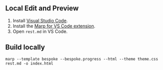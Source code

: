## Local Edit and Preview

1. Install [Visual Studio Code](https://code.visualstudio.com/).
2. Install the [Marp for VS Code extension](https://marketplace.visualstudio.com/items?itemName=marp-team.marp-vscode).
3. Open `rest.md` in VS Code.

## Build locally

`marp --template bespoke --bespoke.progress --html --theme theme.css  rest.md -o index.html`